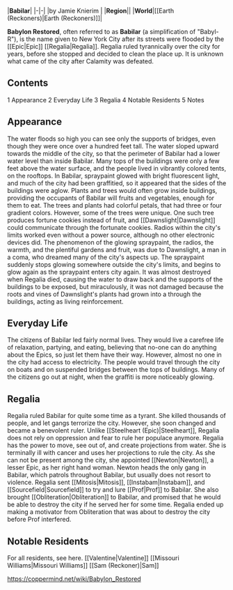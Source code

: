 |**Babilar**|
|-|-|
|by  Jamie Knierim |
|**Region**||
|**World**|[[Earth (Reckoners)\|Earth (Reckoners)]]|

**Babylon Restored**, often referred to as **Babilar** (a simplification of "Babyl-R"), is the name given to New York City after its streets were flooded by the [[Epic\|Epic]] [[Regalia\|Regalia]]. Regalia ruled tyrannically over the city for years, before she stopped and decided to clean the place up. It is unknown what came of the city after Calamity was defeated.

## Contents

1 Appearance
2 Everyday Life
3 Regalia
4 Notable Residents
5 Notes


## Appearance
The water floods so high you can see only the supports of bridges, even though they were once over a hundred feet tall. The water sloped upward towards the middle of the city, so that the perimeter of Babilar had a lower water level than inside Babilar. Many tops of the buildings were only a few feet above the water surface, and the people lived in vibrantly colored tents, on the rooftops. In Babilar, spraypaint glowed with bright fluorescent light, and much of the city had been graffitied, so it appeared that the sides of the buildings were aglow. Plants and trees would often grow inside buildings, providing the occupants of Babilar will fruits and vegetables, enough for them to eat. The trees and plants had colorful petals, that had three or four gradient colors. However, some of the trees were unique. One such tree produces fortune cookies instead of fruit, and [[Dawnslight\|Dawnslight]] could communicate through the fortunate cookies. Radios within the city's limits worked even without a power source, although no other electronic devices did. 
The phenomenon of the glowing spraypaint, the radios, the warmth, and the plentiful gardens and fruit, was due to Dawnslight, a man in a coma, who dreamed many of the city's aspects up. The spraypaint suddenly stops glowing somewhere outside the city's limits, and begins to glow again as the spraypaint enters city again.
It was almost destroyed when Regalia died, causing the water to draw back and the supports of the buildings to be exposed, but miraculously, it was not damaged because the roots and vines of Dawnslight's plants had grown into a through the buildings, acting as living reinforcement.

## Everyday Life
The citizens of Babilar led fairly normal lives. They would live a carefree life of relaxation, partying, and eating, believing that no-one can do anything about the Epics, so just let them have their way. However, almost no one in the city had access to electricity. The people would travel through the city on boats and on suspended bridges between the tops of buildings. Many of the citizens go out at night, when the graffiti is more noticeably glowing.

## Regalia
Regalia ruled Babilar for quite some time as a tyrant. She killed thousands of people, and let gangs terrorize the city. However, she soon changed and became a benevolent ruler. Unlike [[Steelheart (Epic)\|Steelheart]], Regalia does not rely on oppression and fear to rule her populace anymore. Regalia has the power to move, see out of, and create projections from water. She is terminally ill with cancer and uses her projections to rule the city. As she can not be present among the city, she appointed [[Newton\|Newton]], a lesser Epic, as her right hand woman. Newton heads the only gang in Babilar, which patrols throughout Babilar, but usually does not resort to violence.
Regalia sent [[Mitosis\|Mitosis]], [[Instabam\|Instabam]], and [[Sourcefield\|Sourcefield]] to try and lure [[Prof\|Prof]] to Babilar. She also brought [[Obliteration\|Obliteration]] to Babilar, and promised that he would be able to destroy the city if he served her for some time. Regalia ended up making a motivator from Obliteration that was about to destroy the city before Prof interfered.

## Notable Residents
For all residents, see here.
[[Valentine\|Valentine]]
[[Missouri Williams\|Missouri Williams]]
[[Sam (Reckoner)\|Sam]]


https://coppermind.net/wiki/Babylon_Restored